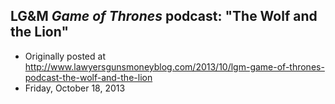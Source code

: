 ## LG&amp;M <em>Game of Thrones</em> podcast: "The Wolf and the Lion"

 * Originally posted at http://www.lawyersgunsmoneyblog.com/2013/10/lgm-game-of-thrones-podcast-the-wolf-and-the-lion
 * Friday, October 18, 2013



